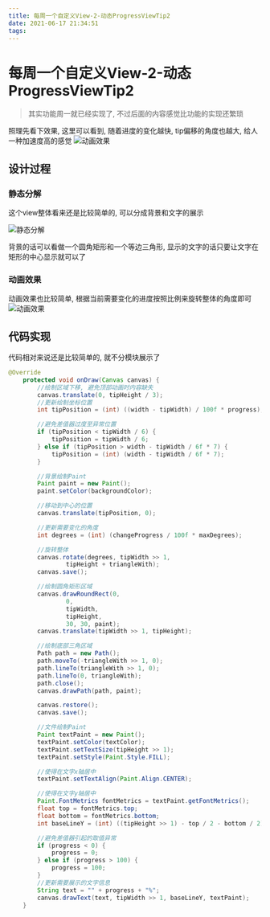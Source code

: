 ```yaml
---
title: 每周一个自定义View-2-动态ProgressViewTip2
date: 2021-06-17 21:34:51
tags:
---
```


# 每周一个自定义View-2-动态ProgressViewTip2

> 其实功能周一就已经实现了, 不过后面的内容感觉比功能的实现还繁琐

照理先看下效果, 这里可以看到, 随着进度的变化越快, tip偏移的角度也越大, 给人一种加速度高的感觉
![动画效果](https://update-image.oss-cn-shanghai.aliyuncs.com/image/20210617215220.gif)


## 设计过程
### 静态分解
这个view整体看来还是比较简单的, 可以分成背景和文字的展示

![静态分解](https://update-image.oss-cn-shanghai.aliyuncs.com/image/20210617220232.gif)

背景的话可以看做一个圆角矩形和一个等边三角形, 显示的文字的话只要让文字在矩形的中心显示就可以了

### 动画效果
动画效果也比较简单, 根据当前需要变化的进度按照比例来旋转整体的角度即可
![动画效果](https://update-image.oss-cn-shanghai.aliyuncs.com/image/20210617221840.gif)


## 代码实现
代码相对来说还是比较简单的, 就不分模块展示了
```java
@Override
    protected void onDraw(Canvas canvas) {
        //绘制区域下移, 避免顶部动画时内容缺失
        canvas.translate(0, tipHeight / 3);
        //更新绘制坐标位置
        int tipPosition = (int) ((width - tipWidth) / 100f * progress);

        //避免差值器过度至异常位置
        if (tipPosition < tipWidth / 6) {
            tipPosition = tipWidth / 6;
        } else if (tipPosition > width - tipWidth / 6f * 7) {
            tipPosition = (int) (width - tipWidth / 6f * 7);
        }

        //背景绘制Paint
        Paint paint = new Paint();
        paint.setColor(backgroundColor);

        //移动到中心的位置
        canvas.translate(tipPosition, 0);

        //更新需要变化的角度
        int degrees = (int) (changeProgress / 100f * maxDegrees);

        //旋转整体
        canvas.rotate(degrees, tipWidth >> 1,
                tipHeight + triangleWith);
        canvas.save();

        //绘制圆角矩形区域
        canvas.drawRoundRect(0,
                0,
                tipWidth,
                tipHeight,
                30, 30, paint);
        canvas.translate(tipWidth >> 1, tipHeight);

        //绘制底部三角区域
        Path path = new Path();
        path.moveTo(-triangleWith >> 1, 0);
        path.lineTo(triangleWith >> 1, 0);
        path.lineTo(0, triangleWith);
        path.close();
        canvas.drawPath(path, paint);

        canvas.restore();
        canvas.save();

        //文件绘制Paint
        Paint textPaint = new Paint();
        textPaint.setColor(textColor);
        textPaint.setTextSize(tipHeight >> 1);
        textPaint.setStyle(Paint.Style.FILL);

        //使得在文字x轴居中
        textPaint.setTextAlign(Paint.Align.CENTER);

        //使得在文字y轴居中
        Paint.FontMetrics fontMetrics = textPaint.getFontMetrics();
        float top = fontMetrics.top;
        float bottom = fontMetrics.bottom;
        int baseLineY = (int) ((tipHeight >> 1) - top / 2 - bottom / 2);

        //避免差值器引起的取值异常
        if (progress < 0) {
            progress = 0;
        } else if (progress > 100) {
            progress = 100;
        }
        //更新需要展示的文字信息
        String text = "" + progress + "%";
        canvas.drawText(text, tipWidth >> 1, baseLineY, textPaint);
    }
```